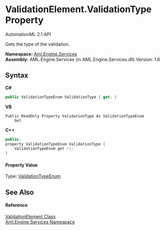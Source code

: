 # ValidationElement.ValidationType Property 
AutomationML 2.1 API 

Gets the type of the validation.

**Namespace:**&nbsp;<a href="N_Aml_Engine_Services">Aml.Engine.Services</a><br />**Assembly:**&nbsp;AML.Engine.Services (in AML.Engine.Services.dll) Version: 1.6

## Syntax

**C#**<br />
``` C#
public ValidationTypeEnum ValidationType { get; }
```

**VB**<br />
``` VB
Public ReadOnly Property ValidationType As ValidationTypeEnum
	Get
```

**C++**<br />
``` C++
public:
property ValidationTypeEnum ValidationType {
	ValidationTypeEnum get ();
}
```


#### Property Value
Type: <a href="T_Aml_Engine_Services_ValidationTypeEnum">ValidationTypeEnum</a>

## See Also


#### Reference
<a href="T_Aml_Engine_Services_ValidationElement">ValidationElement Class</a><br /><a href="N_Aml_Engine_Services">Aml.Engine.Services Namespace</a><br />